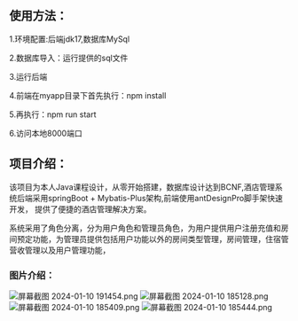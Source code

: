 <h2>使用方法：</h2>
<p>1.环境配置:后端jdk17,数据库MySql</p>
<p>2.数据库导入：运行提供的sql文件</p>
<p>3.运行后端</p>
<p>4.前端在myapp目录下首先执行：npm install </p>
<p>5.再执行：npm run start</p>
<p>6.访问本地8000端口</p>
<h2>项目介绍：</h2>
<p>
    该项目为本人Java课程设计，从零开始搭建，数据库设计达到BCNF,酒店管理系统后端采用springBoot + Mybatis-Plus架构,前端使用antDesignPro脚手架快速开发，
    提供了便捷的酒店管理解决方案。
</p>
<p>
    系统采用了角色分离，分为用户角色和管理员角色，为用户提供用户注册充值和房间预定功能，为管理员提供包括用户功能以外的房间类型管理，房间管理，住宿管营收管理以及用户管理功能，
</p>
<h3>图片介绍：</h3>

![屏幕截图 2024-01-10 191454.png](https://www.freeimg.cn/i/2024/01/10/659e7c3db44a4.png)
![屏幕截图 2024-01-10 185128.png](https://www.freeimg.cn/i/2024/01/10/659e7b5ec9b12.png)
![屏幕截图 2024-01-10 185409.png](https://www.freeimg.cn/i/2024/01/10/659e7b9214cdb.png)
![屏幕截图 2024-01-10 185444.png](https://www.freeimg.cn/i/2024/01/10/659e7ba9392c7.png)
